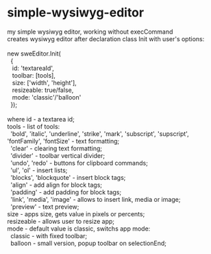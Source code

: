# simple-wysiwyg-editor
my simple wysiwyg editor, working without execCommand\
creates wysiwyg editor after declaration class Init with user's options:\
<br />
new sweEditor.Init(\
&nbsp;&nbsp;{\
&nbsp;&nbsp;&nbsp;id: 'textareaId',\
&nbsp;&nbsp;&nbsp;toolbar: [tools],\
&nbsp;&nbsp;&nbsp;size: ['width', 'height'],\
&nbsp;&nbsp;&nbsp;resizeable: true/false,\
&nbsp;&nbsp;&nbsp;mode: 'classic'/'balloon'\
&nbsp;&nbsp;});\
<br />
where id - a textarea id;\
tools - list of tools:\
&nbsp;&nbsp;'bold', 'italic', 'underline', 'strike', 'mark', 'subscript', 'supscript', 'fontFamily', 'fontSize' - text formatting;\
&nbsp;&nbsp;'clear' - clearing text formatting;\
&nbsp;&nbsp;'divider' - toolbar vertical divider;\
&nbsp;&nbsp;'undo', 'redo' - buttons for clipboard commands;\
&nbsp;&nbsp;'ul', 'ol' - insert lists;\
&nbsp;&nbsp;'blocks', 'blockquote' - insert block tags;\
&nbsp;&nbsp;'align' - add align for block tags;\
&nbsp;&nbsp;'padding' - add padding for block tags;\
&nbsp;&nbsp;'link', 'media', 'image' - allows to insert link, media or image;\
&nbsp;&nbsp;'preview' - text preview;\
size - apps size, gets value in pixels or percents;\
resizeable - allows user to resize app;\
mode - default value is classic, switchs app mode:\
&nbsp;&nbsp;classic - with fixed toolbar;\
&nbsp;&nbsp;balloon - small version, popup toolbar on selectionEnd;
